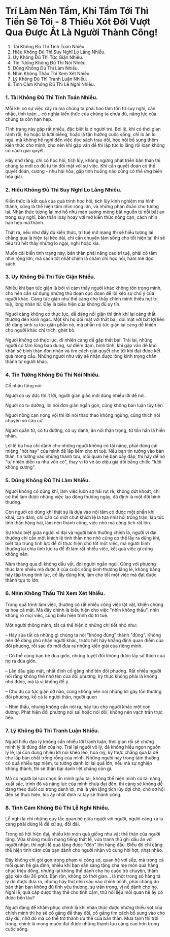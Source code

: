 # Trí Làm Nên Tầm, Khi Tầm Tới Thì Tiền Sẽ Tới - 8 Thiếu Xót Đời Vượt Qua Được Ắt Là Người Thành Công!

1. Tài Không Đủ Thì Tính Toán Nhiều.
2. Hiểu Không Đủ Thì Suy Nghĩ Lo Lắng Nhiều.
3. Uy Không Đủ Thì Tức Giận Nhiều.
4. Tin Tưởng Không Đủ Thì Nói Nhiều.
5. Dũng Không Đủ Thì Làm Nhiều.
6. Nhìn Không Thấu Thì Xem Xét Nhiều.
7. Lý Không Đủ Thì Tranh Luận Nhiều.
8. Tình Cảm Không Đủ Thì Lễ Nghi Nhiều.

### 1. Tài Không Đủ Thì Tính Toán Nhiều.
Mỗi khi có sự việc xảy ra mà chúng ta phải hao tâm tổn tứ suy nghĩ, cân nhắc, tính toán... có nghĩa kiến thức của chúng ta chưa đủ, năng lực của chúng ta còn hạn hẹp. 

Tình trạng này gặp rất nhiều, đặc biệt là ở người trẻ. Bởi lẽ, khi có thời gian rảnh rỗi, họ hoặc là lười biếng, hoặc là tận hưởng cuộc sống, chỉ lo ăn lo ngủ, mà không hề nghĩ đến việc đọc sách trau dồi, học hỏi bổ sung thêm kiến thức cho mình, cho nên khi gặp vấn đề thì lập tức lo lắng rối loạn không có cách giải quyết.

Hãy nhớ rằng, chỉ có học hỏi, tích lũy, không ngừng phát triển bản thân thì chúng ta mới có đủ tự tin đối mặt với sự việc. Khi cần quyết đoán có thể quyết đoán, cương - nhu hài hòa, gặp tình huống nào cũng có thể ứng biến hóa giải. 

### 2. Hiểu Không Đủ Thì Suy Nghĩ Lo Lắng Nhiều.
Kiến thức là kết quả của quá trình học hỏi, tích lũy kinh nghiệm mà hình thành, cũng là thể hiện tầm nhìn rộng lớn, và những phán đoán cho tương lai. Nhận thức tương lai mơ hồ như màn sương mỏng bắt nguồn từ nỗi bất an trong suy nghĩ, bản thân loay hoay với mớ kiến thức nông cạn, cách nhìn hạn hẹp mà thành. 

Thật ra, nếu như đầy đủ kiến thức, trí tuệ mở mang thì sẽ hiểu tương lai chẳng qua là hiện tại kéo dài, chỉ cần chuyên tâm sống cho tốt hiện tại thì sẽ tiêu trừ hết thảy những lo ngại, nghi hoặc kia.

Muốn cải biến tình trạng này, bản thân phải nâng cao trí tuệ, phải có tầm nhìn rộng lớn, mà cách tốt nhất chính là chăm chỉ học hỏi, ham mê đọc sách.

### 3. Uy Không Đủ Thì Tức Giận Nhiều.
Nhiều khi bạn tức giận là bởi vì cảm thấy người khác không tôn trọng mình, cho nên cần sử dụng những thủ đoạn cực đoan để lôi kéo sự chú ý của người khác. Càng tức giận như thế càng cho thấy chính mình thiếu hụt trí tuệ, lòng nhân từ. Đây là biểu hiện của không đủ uy tín.

Người càng không có thực lực, dễ dàng nổi giận thì tính khí lại càng thất thường đến kinh ngạc. Một khi họ đối mặt với thất bại, đối mặt với bất lợi liền dễ dàng sinh ra tức giận phẫn nộ, mà phẫn nộ tức giận lại càng dễ khiến cho người khác chỉ trích, ghét bỏ.

Người không có thực lực, dĩ nhiên càng dễ gặp thất bại. Trái lại, những người có tấm lòng bao dung, sự điềm đạm, bình tĩnh, khi gặp vấn đề khó khăn sẽ bình thản đón nhận và tìm cách giải quyết cho tới khi đạt được kết quả mong cầu. Những người như vậy sẽ nhận được lòng kính trọng chân thành từ người khác. 

### 4. Tin Tưởng Không Đủ Thì Nói Nhiều.

Cổ nhân từng nói:

Người có uy đức thì ít lời, người gian giảo mới dùng nhiều lời để nói.

Người có tu dưỡng, lời nói đơn giản ngắn gọn, cũng không bàn luận tùy tiện.

Người nông cạn nóng vội thì lời nói thao thao không ngừng, cũng thích nói chuyện vô căn cứ.

Người quân tử, có tu dưỡng, có uy danh, ăn nói thận trọng, từ tốn hẳn là hiền nhân.

Lời lẽ ba hoa chỉ dành cho những người không có tài năng, phải dùng cái miệng "hót hay" của mình để lấp liếm cho trí tuệ. 
Nếu bạn tin tưởng vào bản thân, tin tưởng vào những thành tựu, mối quan hệ bạn xây đắp, thì hãy để nó "tự nhiên diễn ra như vốn có", thay vì tô vẽ ảo diệu giả dối bằng chiếc "lưỡi không xương".


### 5. Dũng Không Đủ Thì Làm Nhiều.
Người không có dũng khí, làm việc luôn sợ hãi rụt rè, không dứt khoát, chỉ có thể làm được những việc lao động thường ngày, đã định là một đời bình thường. 

Còn người có dũng khí thật sự là dựa vào nội tâm có được một phần khí khái, can đảm, chỉ cần có một chút khích lệ là tựa như hồi trống trận, lập tức tinh thần hăng hái, làm nên thành công, việc nhỏ mà công tích rất lớn.

Sự khác biệt giữa người vĩ đại và người bình thường chính là, người vĩ đại thường chỉ cần một khích lệ tinh thần nho nhỏ cũng có thể lấy ra dũng khí, biết tập trung tinh lực để đi thực hiện cho tốt một việc, mà người bình thường lại chia tinh lực ra để đi làm rất nhiều việc, kết quả việc gì cũng không nên.

Năm tháng qua đi không dấu vết, đời người ngắn ngủi. Cùng với phương thức làm nhiều mà được ít của cuộc sống bình thường lặng lẽ, không bằng hãy tập trung tinh lực, cố lấy dũng khí, làm cho tốt một việc mà đạt được thành tựu to lớn.

### 6. Nhìn Không Thấu Thì Xem Xét Nhiều.
Trong quá trình làm việc, thường có rất nhiều công việc lặt vặt, khiến chúng ta hoa cả mắt. Mà đây chính là biểu hiện cho việc "nhìn không thấu", nhìn không rõ mọi việc, cũng biểu hiện trình độ trí tuệ.

Một người thông minh, tất cả thể hiện ở những chi tiết nhỏ như:

– Hãy sửa tất cả những gì chúng ta nói "không đúng" thành "đúng". Không nên dễ dàng phủ nhận người khác, trước hết hãy khẳng định quan điểm của đối phương, rồi sau đó mới đưa ra những kiến giải của riêng mình.

– Có thể cùng bạn bè đùa giỡn, nhưng tuyệt đối không được lấy sở thích của họ ra đùa giỡn.

– Lần đầu gặp mặt, nhất định cố gắng nhớ tên đối phương. Rất nhiều người nói rằng không thể nhớ tên của đối phương, kỳ thực không phải là không nhớ được, mà là vì không để ý.

– Cho dù có tức giận cỡ nào, cũng không nên nói những lời gây tổn thương đối phương, kể cả là người thân, người quen

– Nhìn thấu, nhưng không cần nói ra, hãy lưu cho người khác một con đường. Phát hiện đối phương nói sai hoặc nói dối, không nên vạch trần trực tiếp.

### 7. Lý Không Đủ Thì Tranh Luận Nhiều.
Người hiểu đạo lý không cần nhiều lời tranh luận, thời gian rồi sẽ chứng minh lý lẽ đúng đắn của họ. 
Trái lại người vô lý, đã không hiểu ngọn nguồn lý lẽ, lại còn dùng nhiều lời nói khéo léo, hoa mỹ, kỳ thực chẳng qua là để che lấp bản chất trống rỗng của mình. Những người này trong tâm thường có quá nhiều tạp niệm, tư tưởng danh lợi lại quá lớn, nếu mà sự nghiệp không thành, thì sẽ thân bại danh liệt chẳng còn gì.

Mà có người lại lựa chọn ẩn mình giấu tài, không thể hiện mình có tài năng xuất sắc, trình độ và năng lực của mình chưa đạt đến, thì càng sẽ không dễ dàng theo đuổi coi trọng danh lợi, mà là yên lặng tích lũy đợi chờ, chờ cơ hội đến sẽ thực hiện, lúc ấy nhất định ra tay sẽ thành công.

### 8. Tình Cảm Không Đủ Thì Lễ Nghi Nhiều.
Lễ nghi là chỉ những quy tắc quan hệ giữa người với người, người càng xa lạ càng phải dùng lễ để xử sự, đối đãi. 

Trong xã hội hiện đại, nhiều khi món quà giống như vật thế thân của người tặng. Vừa không muốn mang tiếng thất lễ, vừa tranh thủ ghi dấu ấn với người nhận, thì nghi lễ quà tặng được "đôn" lên hàng đầu. 
Điều đó chỉ càng thể hiện tình cảm của bạn dành cho người nhận vô cùng hời hợt, nhạt nhẽo. 

Đây không chỉ gói gọn trong phạm vi công sở, quan hệ với sếp, mà trong cả mối quan hệ gia đình, nhiều khi bạn sẵn sàng tặng cha mẹ món quà hàng chục triệu đồng, nhưng lại không thể dành cho họ cuộc trò chuyện, thăm gặp kéo dài 30 phút. 
Bận rộn, không có thời gian... là một trong số hàng tá lý do được đưa ra, nhưng hãy thử nhìn sâu vào chính mình, phải chăng do bản thân bạn không đủ tình yêu thương, sự trân trọng, vị nể dành cho họ. 
Nghi lễ, quà cáp được thay thế cho tình cảm, thử hỏi liệu mối quan hệ ấy có được bền lâu? 

Người đáng để khâm phục chính là khi nhận thức được những thiếu sót của chính mình thì họ sẽ cố gắng để thay đổi, cố gắng tìm cách bổ sung vào cho đầy đủ, nhờ đó mà có thể trở thành ưu thế của bản thân. 
Mưa tạnh thì trời trong, chính là mong muốn đạt được những thành tựu càng cao hơn trong cuộc sống.